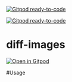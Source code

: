 [![Gitpod ready-to-code](https://img.shields.io/badge/Gitpod-ready--to--code-blue?logo=gitpod)](https://gitpod.io/#https://github.com/cbeloni/open-image-api)

[![Gitpod ready-to-code](https://img.shields.io/badge/Gitpod-ready--to--code-blue?logo=gitpod)](https://gitpod.io/#https://github.com/cbeloni/open-image-api)

# diff-images

[![Open in Gitpod](https://gitpod.io/button/open-in-gitpod.svg)](https://gitpod.io/#https://github.com/cbeloni/open-image-api)

#Usage
